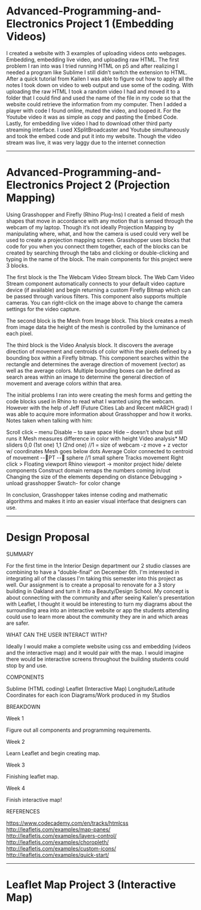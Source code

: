 # Advanced-Programming-and-Electronics Project 1 (Embedding Videos)

I created a website with 3 examples of uploading videos onto webpages. Embedding, embedding live video, and uploading raw HTML. The first problem I ran into was I tried running HTML on p5 and after realizing I needed a program like Sublime I still didn’t switch the extension to HTML. After a quick tutorial from Kailen I was able to figure out how to apply all the notes I took down on video to web output and use some of the coding. With uploading the raw HTML I took a random video I had and moved it to a folder that I could find and used the name of the file in my code so that the website could retrieve the information from my computer. Then I added a player with code I found online, muted the video, and looped it. For the Youtube video it was as simple as copy and pasting the Embed Code. Lastly, for embedding live video I had to download other third party streaming interface. I used XSplitBroadcaster and Youtube simultaneously and took the embed code and put it into my website. Though the video stream was live, it was very laggy due to the internet connection

---------------------------------------------------------------------------------------------------------------------------------

# Advanced-Programming-and-Electronics Project 2 (Projection Mapping)

Using Grasshopper and Firefly (Rhino Plug-Ins) I created a field of mesh shapes that move in accordance with any motion that is sensed through the webcam of my laptop. Though it’s not ideally Projection Mapping by manipulating where, what, and how the camera is used could very well be used to create a projection mapping screen. Grasshopper uses blocks that code for you when you connect them together, each of the blocks can be created by searching through the tabs and clicking or double-clicking and typing in the name of the block. The main components for this project were 3 blocks. 

The first block is the The Webcam Video Stream block. The Web Cam Video Stream component automatically connects to your default video capture device (if available) and begin returning a custom Firefly Bitmap which can be passed through various filters.  This component also supports multiple cameras. You can right-click on the image above to change the camera settings for the video capture. 

The second block is the Mesh from Image block. This block creates a mesh from image data the height of the mesh is controlled by the luminance of each pixel.  

The third block is the Video Analysis block. It discovers the average direction of movement and centroids of color within the pixels defined by a bounding box within a Firefly bitmap. This component searches within the rectangle and determines the average direction of movement (vector) as well as the average colors.  Multiple bounding boxes can be defined as search areas within an image to determine the general direction of movement and average colors within that area.

The initial problems I ran into were creating the mesh forms and getting the code blocks used in Rhino to read what I wanted using the webcam. However with the help of Jeff (Future Cities Lab and Recent mARCH grad) I was able to acquire more information about Grasshopper and how it works. Notes taken when talking with him: 

Scroll click – menu
Disable – to save space
Hide – doesn’t show but still runs it
Mesh measures difference in color with height 
Video analysis*
MD sliders 
0,0 (1st one)
1,1 (2nd one)
//1 = size of webcam
-z move + z vector w/ coordinates
Mesh goes below dots
Average Color connected to centroid of movement 
--PT -- sphere //1 small sphere
Tracks movement
Right click > Floating viewport 
Rhino viewport -> monitor project hide/ delete components
Construct domain remaps the numbers coming in/out
Changing the size of the elements depending on distance
Debugging > unload grasshopper
Swatch- for color change

In conclusion, Grasshopper takes intense coding and mathematic algorithms and makes it into an easier visual interface that designers can use.

-----------------------------------------------------------------------------------------------------------------------------------

# Design Proposal

SUMMARY

For the first time in the Interior Design department our 2 studio classes are combining to have a "double-final" on December 6th. I'm interested in integrating all of the classes I'm taking this semester into this project as well. Our assignment is to create a proposal to renovate for a 3 story building in Oakland and turn it into a Beauty/Design School. My concept is about connecting with the community and after seeing Kailen's presentation with Leaflet, I thought it would be interesting to turn my diagrams about the surrounding area into an interactive website or app the students attending could use to learn more about the community they are in and which areas are safer.

WHAT CAN THE USER INTERACT WITH?

Ideally I would make a complete website using css and embedding (videos and the interactive map) and it would pair with the map. I would imagine there would be interactive screens throughout the building students could stop by and use.

COMPONENTS

Sublime (HTML coding)
Leaflet (Interactive Map)
Longitude/Latitude Coordinates for each icon
Diagrams/Work produced in my Studios

BREAKDOWN

Week 1

Figure out all components and programming requirements.

Week 2

Learn Leaflet and begin creating map.

Week 3

Finishing leaflet map.

Week 4

Finish interactive map!

REFERENCES


https://www.codecademy.com/en/tracks/htmlcss
http://leafletjs.com/examples/map-panes/
http://leafletjs.com/examples/layers-control/
http://leafletjs.com/examples/choropleth/
http://leafletjs.com/examples/custom-icons/
http://leafletjs.com/examples/quick-start/

----------------------------------------------------------------------------------------------------------------------------------------

# Leaflet Map Project 3 (Interactive Map)
